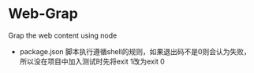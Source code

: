 # Web-Grap
Grap the web content using node

- package.json 脚本执行遵循shell的规则，如果退出码不是0则会认为失败，所以没在项目中加入测试时先将exit 1改为exit 0
